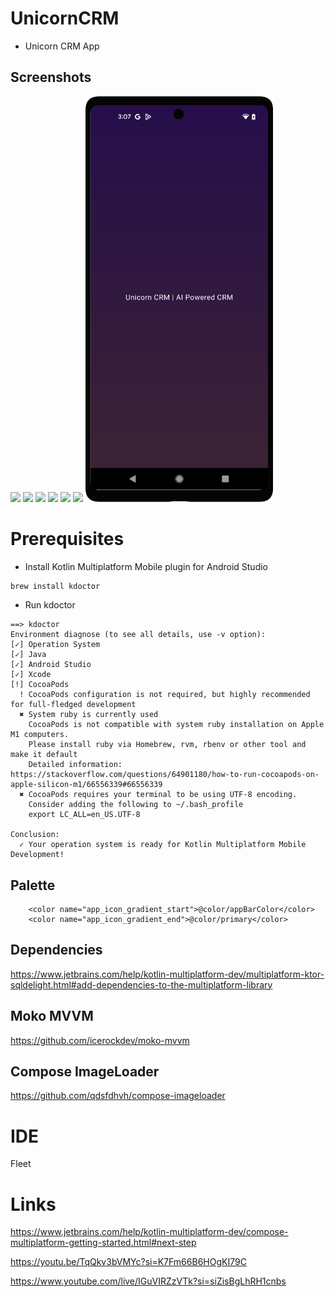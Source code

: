 # UnicornCRM
* Unicorn CRM App 

## Screenshots
<img src="https://github.com/arunabhdas/UnicornCRM/blob/main/screenshots/part8_unicorn_crm_movies_screen_demo_3.gif?raw=true" width="300"/>
<img src="https://github.com/arunabhdas/UnicornCRM/blob/main/screenshots/part8_unicorn_crm_movies_screen_demo_2.gif?raw=true" width="300"/>
<img src="https://github.com/arunabhdas/UnicornCRM/blob/main/screenshots/part8_unicorn_crm_movies_screen_demo_1.gif?raw=true" width="300"/>
<img src="https://github.com/arunabhdas/UnicornCRM/blob/main/screenshots/unicorn-crm-pull-to-refresh-lazycolumn_1.gif?raw=true" width="300"/>
<img src="https://github.com/arunabhdas/UnicornCRM/blob/main/screenshots/snackbar_global_demo_1.gif?raw=true" width="300"/>
<img src="https://github.com/arunabhdas/UnicornCRM/blob/main/screenshots/UnicornCRM_permissions.gif" width="300"/>
<img src="https://github.com/arunabhdas/UnicornCRM/blob/main/screenshots/screenshot_1_framed.png" width="300"/>

# Prerequisites

* Install Kotlin Multiplatform Mobile plugin for Android Studio

```
brew install kdoctor
```
* Run kdoctor

```
==> kdoctor
Environment diagnose (to see all details, use -v option):
[✓] Operation System
[✓] Java
[✓] Android Studio
[✓] Xcode
[!] CocoaPods
  ! CocoaPods configuration is not required, but highly recommended for full-fledged development
  ✖ System ruby is currently used
    CocoaPods is not compatible with system ruby installation on Apple M1 computers.
    Please install ruby via Homebrew, rvm, rbenv or other tool and make it default
    Detailed information: https://stackoverflow.com/questions/64901180/how-to-run-cocoapods-on-apple-silicon-m1/66556339#66556339
  ✖ CocoaPods requires your terminal to be using UTF-8 encoding.
    Consider adding the following to ~/.bash_profile
    export LC_ALL=en_US.UTF-8

Conclusion:
  ✓ Your operation system is ready for Kotlin Multiplatform Mobile Development!
```

## Palette

```
    <color name="app_icon_gradient_start">@color/appBarColor</color>
    <color name="app_icon_gradient_end">@color/primary</color>
```

## Dependencies

https://www.jetbrains.com/help/kotlin-multiplatform-dev/multiplatform-ktor-sqldelight.html#add-dependencies-to-the-multiplatform-library

## Moko MVVM  
https://github.com/icerockdev/moko-mvvm

## Compose ImageLoader
https://github.com/qdsfdhvh/compose-imageloader

# IDE

Fleet

# Links

https://www.jetbrains.com/help/kotlin-multiplatform-dev/compose-multiplatform-getting-started.html#next-step

https://youtu.be/TqQkv3bVMYc?si=K7Fm66B6HOgKI79C

https://www.youtube.com/live/IGuVIRZzVTk?si=siZisBgLhRH1cnbs
